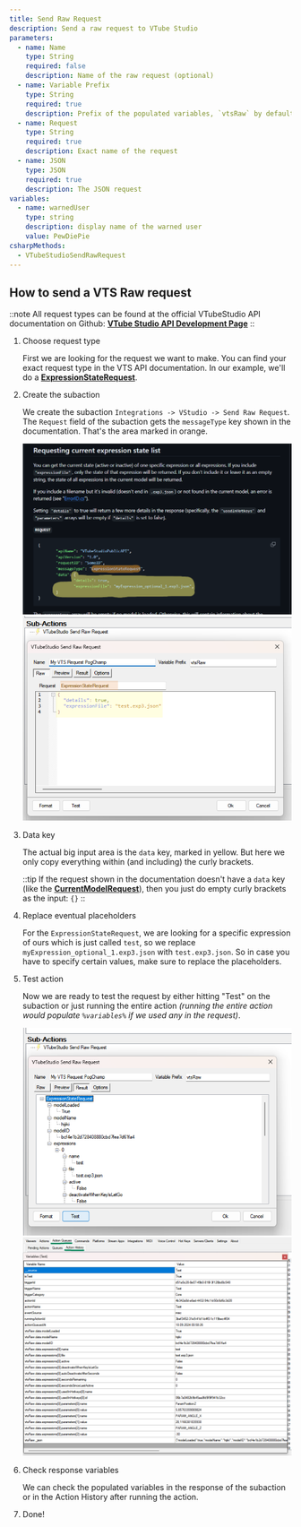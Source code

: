 ```yaml
---
title: Send Raw Request
description: Send a raw request to VTube Studio
parameters:
  - name: Name
    type: String
    required: false
    description: Name of the raw request (optional)
  - name: Variable Prefix
    type: String
    required: true
    description: Prefix of the populated variables, `vtsRaw` by default. For example `vtsRaw.data.modelName`
  - name: Request
    type: String
    required: true
    description: Exact name of the request
  - name: JSON
    type: JSON
    required: true
    description: The JSON request
variables:
  - name: warnedUser
    type: string
    description: display name of the warned user
    value: PewDiePie
csharpMethods:
  - VTubeStudioSendRawRequest
---
```


## How to send a VTS Raw request

::note
All request types can be found at the official VTubeStudio API documentation on Github: [**VTube Studio API Development Page**](https://github.com/DenchiSoft/VTubeStudio?tab=readme-ov-file#contents)
::

1. Choose request type

    First we are looking for the request we want to make. You can find your exact request type in the VTS API documentation. In our example, we'll do a [**ExpressionStateRequest**](https://github.com/DenchiSoft/VTubeStudio?tab=readme-ov-file#requesting-current-expression-state-list).

2. Create the subaction

    We create the subaction `Integrations -> VStudio -> Send Raw Request`. The `Request` field of the subaction gets the `messageType` key shown in the documentation. That's the area marked in orange.

    ![VTS Raw Example Request](assets/vts-raw-example-3-docs.png)
    ![VTS Raw Example Request](assets/vts-raw-example-3.png)

3. Data key

    The actual big input area is the `data` key, marked in yellow. But here we only copy everything within (and including) the curly brackets.

    ::tip
    If the request shown in the documentation doesn't have a `data` key (like the [**CurrentModelRequest**](https://github.com/DenchiSoft/VTubeStudio?tab=readme-ov-file#getting-the-currently-loaded-model)), then you just do empty curly brackets as the input: `{}`
    ::

4. Replace eventual placeholders

    For the `ExpressionStateRequest`, we are looking for a specific expression of ours which is just called `test`, so we replace `myExpression_optional_1.exp3.json` with `test.exp3.json`. So in case you have to specify certain values, make sure to replace the placeholders.

5. Test action

    Now we are ready to test the request by either hitting "Test" on the subaction or just running the entire action *(running the entire action would populate `%variables%` if we used any in the request)*.

    ![VTS Raw Example Request](assets/vts-raw-example-4.png)
    ![VTS Raw Example Request](assets/vts-raw-example-5.png)

6. Check response variables

    We can check the populated variables in the response of the subaction or in the Action History after running the action.

7. Done!
